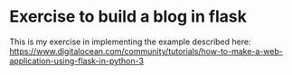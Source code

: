 # Exercise to build a blog in flask

This is my exercise in implementing the example described here:
https://www.digitalocean.com/community/tutorials/how-to-make-a-web-application-using-flask-in-python-3


